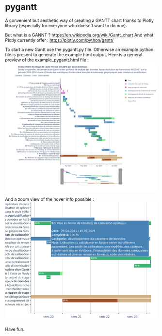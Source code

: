 # pygantt
A convenient but aesthetic way of creating a GANTT chart thanks to Plotly library (especially for everyone who doesn't want to do one).

But what is a GANNT ? https://en.wikipedia.org/wiki/Gantt_chart
And what Plotly currently offer : https://plotly.com/python/gantt/

To start a new Gantt use the pygantt.py file. Otherwise an example python file is present to generate the example html output.
Here is a general preview of the example_pygantt.html file :
<img src="https://raw.githubusercontent.com/super-lou/pygantt/main/figures/example_pygantt_1.png" width="600">

And a zoom view of the hover info possible :
<img src="https://raw.githubusercontent.com/super-lou/pygantt/main/figures/example_pygantt_2.png" width="600">

Have fun.
